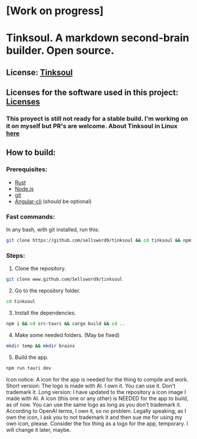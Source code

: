 # [Work on progress] 
# Tinksoul. A markdown second-brain builder. Open source.
## License: [Tinksoul](LICENSES/LICENSE.md)
## Licenses for the software used in this project: [Licenses](LICENSES/readme.md)
### This proyect is still not ready for a stable build. I'm working on it on myself but PR's are welcome. About Tinksoul in Linux [here](https://github.com/Sellsword9/Tinksoul/issues/1)
## How to build:
### Prerequisites:
- [Rust](https://www.rust-lang.org/tools/install)
- [Node.js](https://nodejs.org/en/download/)
- [git](https://git-scm.com/downloads)
- [Angular-cli](https://angular.io/cli) (should be optional)
### Fast commands:
In any bash, with git installed, run this:
```bash
git clone https://github.com/sellsword9/tinksoul && cd tinksoul && npm i && cd src-tauri && cargo build && cd .. && mkdir temp && mkdir brains && npm run tauri dev
```


### Steps:
1. Clone the repository.
```bash
git clone www.github.com/Sellsword9/tinksoul
```
2. Go to the repository folder.
```bash
cd tinksoul
```
3. Install the dependencies.
```bash
npm i && cd src-tauri && cargo build && cd ..
```
4. Make some needed folders. (May be fixed)
```bash
mkdir temp && mkdir brains
```
5. Build the app.
```bash
npm run tauri dev
```



Icon notice: A icon for the app is needed for the thing to compile and work. 
Short version:
The logo is made with AI. I own it. You can use it. Don't trademark it.
Long version:
I have updated to the repository a icon image I made with AI. A icon (this one or any other) is NEEDED for the app to build, as of now.
You can use the same logo as long as you don't trademark it.
According to OpenAI terms, I own it, so no problem.
Legally speaking, as I own the icon, I ask you to not trademark it and then sue me for using my own icon, please. 
Consider the fox thing as a logo for the app, temporary. I will change it later, maybe.
